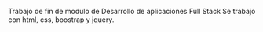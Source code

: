 Trabajo de fin de modulo de Desarrollo de aplicaciones Full Stack
Se trabajo con html, css, boostrap y jquery.
